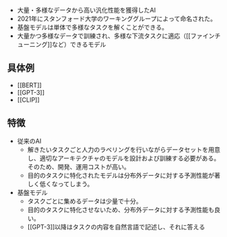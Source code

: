 - 大量・多様なデータから高い汎化性能を獲得したAI
- 2021年にスタンフォード大学のワーキンググループによって命名された。
- 基盤モデルは単体で多様なタスクを解くことができる。
- 大量かつ多様なデータで訓練され、多様な下流タスクに適応（[[ファインチューニング]]など）できるモデル

## 具体例
- [[BERT]]
- [[GPT-3]]
- [[CLIP]]

## 特徴
- 従来のAI
	- 解きたいタスクごと人力のラベリングを行いながらデータセットを用意し、適切なアーキテクチャのモデルを設計および訓練する必要がある。そのため、開発、運用コストが高い。
	- 目的のタスクに特化されたモデルは分布外データに対する予測性能が著しく低くなってしまう。
- 基盤モデル
	- タスクごとに集めるデータは少量で十分。
	- 目的のタスクに特化させないため、分布外データに対する予測性能も良い。
	- [[GPT-3]]以降はタスクの内容を自然言語で記述し、それに答える
